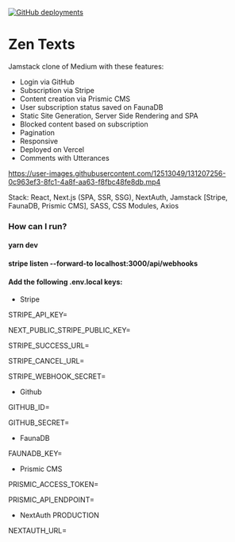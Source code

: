 [![GitHub deployments](https://img.shields.io/github/deployments/lucasmaffazioli/zentexts/production?label=vercel&logo=vercel&logoColor=white)](https://zentexts.vercel.app/)

# Zen Texts

Jamstack clone of Medium with these features:

- Login via GitHub
- Subscription via Stripe
- Content creation via Prismic CMS
- User subscription status saved on FaunaDB
- Static Site Generation, Server Side Rendering and SPA
- Blocked content based on subscription
- Pagination
- Responsive
- Deployed on Vercel
- Comments with Utterances



https://user-images.githubusercontent.com/12513049/131207256-0c963ef3-8fc1-4a8f-aa63-f8fbc48fe8db.mp4



Stack: React, Next.js (SPA, SSR, SSG), NextAuth, Jamstack [Stripe, FaunaDB, Prismic CMS], SASS, CSS Modules, Axios

### How can I run?

#### yarn dev

#### stripe listen --forward-to localhost:3000/api/webhooks

#### Add the following .env.local keys:

- Stripe

STRIPE_API_KEY=

NEXT_PUBLIC_STRIPE_PUBLIC_KEY=

STRIPE_SUCCESS_URL=

STRIPE_CANCEL_URL=

STRIPE_WEBHOOK_SECRET=

- Github

GITHUB_ID=

GITHUB_SECRET=

- FaunaDB

FAUNADB_KEY=

- Prismic CMS

PRISMIC_ACCESS_TOKEN=

PRISMIC_API_ENDPOINT=

- NextAuth PRODUCTION

NEXTAUTH_URL=
